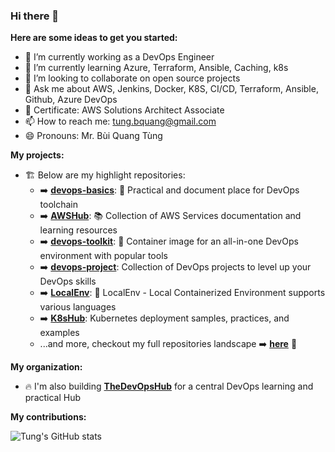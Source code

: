 ### Hi there 👋

**Here are some ideas to get you started:**

- 🔭 I’m currently working as a DevOps Engineer
- 🌱 I’m currently learning Azure, Terraform, Ansible, Caching, k8s
- 👯 I’m looking to collaborate on open source projects
- 💬 Ask me about AWS, Jenkins, Docker, K8S, CI/CD, Terraform, Ansible, Github, Azure DevOps
- 🥇 Certificate: AWS Solutions Architect Associate
- 📫 How to reach me: tung.bquang@gmail.com
- 😄 Pronouns: Mr. Bùi Quang Tùng

**My projects:**
- 🏗️ Below are my highlight repositories:
   - ➡️ [**devops-basics**](https://github.com/tungbq/devops-basics): 🚀 Practical and document place for DevOps toolchain
   - ➡️ [**AWSHub**](https://github.com/tungbq/AWSHub): 📚 Collection of AWS Services documentation and learning resources
   - ➡️ [**devops-toolkit**](https://github.com/tungbq/devops-toolkit): 🐳 Container image for an all-in-one DevOps environment with popular tools
   - ➡️ [**devops-project**](https://github.com/tungbq/devops-project): Collection of DevOps projects to level up your DevOps skills
   - ➡️ [**LocalEnv**](https://github.com/tungbq/LocalEnv): 🐳 LocalEnv - Local Containerized Environment supports various languages
   - ➡️ [**K8sHub**](https://github.com/tungbq/K8sHub): Kubernetes deployment samples, practices, and examples
   - ...and more, checkout my full repositories landscape ➡️ [**here**](https://github.com/tungbq/repos/blob/main/README.md) 🚀

**My organization:**
- 🔥 I'm also building [**TheDevOpsHub**](https://github.com/TheDevOpsHub) for a central DevOps learning and practical Hub

**My contributions:**

![Tung's GitHub stats](https://github-readme-stats.vercel.app/api?username=tungbq&count_private=true&theme=tokyonight&show_icons=true)
<!--![GitHub Streak](https://streak-stats.demolab.com?user=tungbq&theme=dark)
